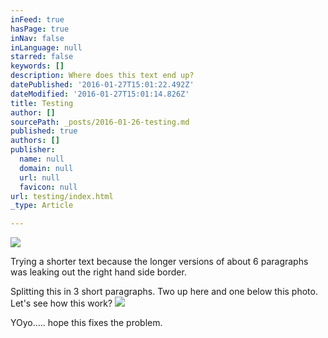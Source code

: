 ```yaml
---
inFeed: true
hasPage: true
inNav: false
inLanguage: null
starred: false
keywords: []
description: Where does this text end up?
datePublished: '2016-01-27T15:01:22.492Z'
dateModified: '2016-01-27T15:01:14.826Z'
title: Testing
author: []
sourcePath: _posts/2016-01-26-testing.md
published: true
authors: []
publisher:
  name: null
  domain: null
  url: null
  favicon: null
url: testing/index.html
_type: Article

---
```

![](https://the-grid-user-content.s3-us-west-2.amazonaws.com/e24446d7-7c46-41c0-8811-289f986cf24b.JPG)

Trying a shorter text because the longer versions of about 6 paragraphs was leaking out the right hand side border. 

Splitting this in 3 short paragraphs. Two up here and one below this photo. Let's see how this work?
![](https://the-grid-user-content.s3-us-west-2.amazonaws.com/e7be269f-f58c-4769-9a61-323fc38265e0.JPG)

YOyo..... hope this fixes the problem.